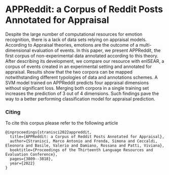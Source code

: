 # APPReddit: a Corpus of Reddit Posts Annotated for Appraisal


Despite the large number of computational resources for emotion recognition, there is a lack of data sets relying on appraisal models. According to Appraisal theories, emotions are the outcome of a multi-dimensional evaluation of events. In this paper, we present APPReddit, the first corpus of non-experimental data annotated according to this theory. After describing its development, we compare our resource with enISEAR, a corpus of events created in an experimental setting and annotated
for appraisal. Results show that the two corpora can be mapped notwithstanding different typologies of data and annotations schemes. A SVM model trained on APPReddit predicts four appraisal dimensions without significant loss. Merging both corpora in a single training set increases the prediction of 3 out of 4 dimensions. Such findings pave the way to a better performing classification model for appraisal prediction.


### Citing

To cite this corpus please refer to the following article

```
@inproceedings{stranisci2022appreddit,
  title={APPReddit: a Corpus of Reddit Posts Annotated for Appraisal},
  author={Stranisci, Marco Antonio and Frenda, Simona and Ceccaldi, Eleonora and Basile, Valerio and Damiano, Rossana and Patti, Viviana},
  booktitle={Proceedings of the Thirteenth Language Resources and Evaluation Conference},
  pages={3809--3818},
  year={2022}
}
```
